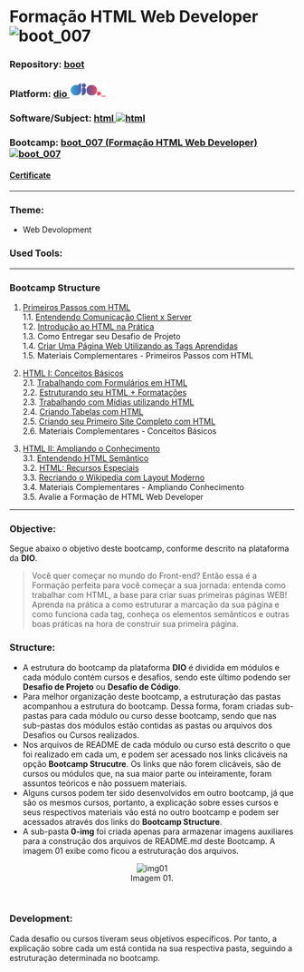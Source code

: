 # Formação HTML Web Developer   <img src="./0-aux/logo_boot.png" alt="boot_007" width="auto" height="45">

### Repository: [boot](../../../)   
### Platform: <a href="../../">dio   <img src="https://github.com/PedroHeeger/main/blob/main/0-aux/logos/plataforma/dio.jpeg" alt="dio" width="auto" height="25"></a>   
### Software/Subject: <a href="../">html   <img src="https://cdn.jsdelivr.net/gh/devicons/devicon/icons/html5/html5-original.svg" alt="html" width="auto" height="25"></a>
### Bootcamp: <a href="./">boot_007 (Formação HTML Web Developer)   <img src="./0-aux/logo_boot.png" alt="boot_007" width="auto" height="25"></a>

#### <a href="https://github.com/PedroHeeger/main/blob/main/cert_ti/03-conclu/programming/html/(23-08-25)%20Cert%20Formacao%20HTML%20Web%20Developer%20PH%20DIO.pdf">Certificate</a>

---

### Theme:
- Web Devolopment

### Used Tools:

---

### Bootcamp Structure
1. [Primeiros Passos com HTML](./01-primeiros_passos/)   
  1.1. [Entendendo Comunicação Client x Server](https://github.com/PedroHeeger/boot/tree/main/dio/html/boot_007/01-primeiros_passos#item1.1)   
  1.2. [Introdução ao HTML na Prática](https://github.com/PedroHeeger/boot/tree/main/dio/html/boot_007/01-primeiros_passos#item1.2)   
  1.3. Como Entregar seu Desafio de Projeto   
  1.4. [Criar Uma Página Web Utilizando as Tags Aprendidas](https://github.com/PedroHeeger/boot/tree/main/dio/html/boot_007/01-primeiros_passos#item1.4)   
  1.5. Materiais Complementares - Primeiros Passos com HTML  

2. [HTML I: Conceitos Básicos](./02-conceitos_basicos/)   
  2.1. [Trabalhando com Formulários em HTML](https://github.com/PedroHeeger/boot/tree/main/dio/html/boot_007/02-conceitos_basicos#item2.1)   
  2.2. [Estruturando seu HTML + Formatações](https://github.com/PedroHeeger/boot/tree/main/dio/html/boot_007/02-conceitos_basicos#item2.2)   
  2.3. [Trabalhando com Mídias utilizando HTML](https://github.com/PedroHeeger/boot/tree/main/dio/html/boot_007/02-conceitos_basicos#item2.3)   
  2.4. [Criando Tabelas com HTML](https://github.com/PedroHeeger/boot/tree/main/dio/html/boot_007/02-conceitos_basicos#item2.4)   
  2.5. [Criando seu Primeiro Site Completo com HTML](https://github.com/PedroHeeger/boot/tree/main/dio/html/boot_007/02-conceitos_basicos#item2.5)   
  2.6. Materiais Complementares - Conceitos Básicos

3. [HTML II: Ampliando o Conhecimento](./03-ampliando_conhecimento/)   
  3.1. [Entendendo HTML Semântico](https://github.com/PedroHeeger/boot/tree/main/dio/html/boot_007/03-ampliando_conhecimento#item3.1)   
  3.2. [HTML: Recursos Especiais](https://github.com/PedroHeeger/boot/tree/main/dio/html/boot_007/03-ampliando_conhecimento#item3.2)   
  3.3. [Recriando o Wikipedia com Layout Moderno](https://github.com/PedroHeeger/boot/tree/main/dio/html/boot_007/03-ampliando_conhecimento#item3.3)   
  3.4. Materiais Complementares - Ampliando Conhecimento  
  3.5. Avalie a Formação de HTML Web Developer   

---

### Objective:
Segue abaixo o objetivo deste bootcamp, conforme descrito na plataforma da **DIO**.
  
>Você quer começar no mundo do Front-end? Então essa é a Formação perfeita para você começar a sua jornada: entenda como trabalhar com HTML, a base para criar suas primeiras páginas WEB! Aprenda na prática a como estruturar a marcação da sua página e como funciona cada tag, conheça os elementos semânticos e outras boas práticas na hora de construir sua primeira página.

### Structure:
- A estrutura do bootcamp da plataforma **DIO** é dividida em módulos e cada módulo contém cursos e desafios, sendo este último podendo ser **Desafio de Projeto** ou **Desafio de Código**. 
- Para melhor organização deste bootcamp, a estruturação das pastas acompanhou a estrutura do bootcamp. Dessa forma, foram criadas sub-pastas para cada módulo ou curso desse bootcamp, sendo que nas sub-pastas dos módulos estão contidas as pastas ou arquivos dos Desafios ou Cursos realizados.
- Nos arquivos de README de cada módulo ou curso está descrito o que foi realizado em cada um, e podem ser acessado nos links clicáveis na opção **Bootcamp Strucutre**. Os links que não forem clicáveis, são de cursos ou módulos que, na sua maior parte ou inteiramente, foram assuntos teóricos e não possuem materiais.
- Alguns cursos podem ter sido desenvolvidos em outro bootcamp, já que são os mesmos cursos, portanto, a explicação sobre esses cursos e seus respectivos materiais vão está no outro bootcamp e podem ser acessados através dos links do **Bootcamp Structure**.
- A sub-pasta **0-img** foi criada apenas para armazenar imagens auxiliares para a construção dos arquivos de README.md deste Bootcamp. A imagem 01 exibe como ficou a estruturação dos arquivos.

<div align="Center"><figure>
    <img src="./0-aux/img01.PNG" alt="img01"><br>
    <figcaption>Imagem 01.</figcaption>
</figure></div><br>

### Development:
Cada desafio ou cursos tiveram seus objetivos específicos. Por tanto, a explicação sobre cada um está contida na sua respectiva pasta, seguindo a estruturação determinada no bootcamp.